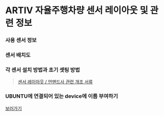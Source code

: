 # ARTIV 자율주행차량 센서 레이아웃 및 관련 정보


### 사용 센서 정보

### 센서 배치도

### 각 센서 설치 방법과 초기 셋팅 방법
<blockquote class="trello-card"><a href="https://trello.com/c/DiytjIoq/84-%EC%84%BC%EC%84%9C-%EB%A0%88%EC%9D%B4%EC%95%84%EC%9B%83-%EC%96%B8%EB%A7%A8%EB%93%9C%EC%82%AC-%EA%B4%80%EB%A0%A8-%EA%B0%9C%EC%A1%B0-%EC%84%9C%EB%A5%98">센서 레이아웃 / 언맨드사 관련 개조 서류</a></blockquote>

### UBUNTU에 연결되어 있는 device에 이름 부여하기
[보러가기](setting/readme.md)
